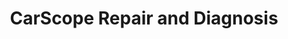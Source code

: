 ---
title: "CarScope Repair and Diagnosis"
url: /chesapeake/carscope-repair-and-diagnosis/
shop: Autowerkstatt
---